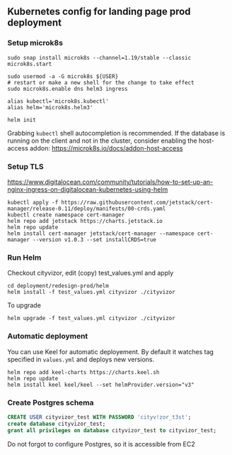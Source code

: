 ## Kubernetes config for landing page prod deployment


### Setup microk8s

```shell script
sudo snap install microk8s --channel=1.19/stable --classic
microk8s.start

sudo usermod -a -G microk8s ${USER}
# restart or make a new shell for the change to take effect
sudo microk8s.enable dns helm3 ingress

alias kubectl='microk8s.kubectl'
alias helm='microk8s.helm3'

helm init
```

Grabbing `kubectl` shell autocompletion is recommended.
If the database is running on the client and not in the cluster, consider enabling the host-access addon: https://microk8s.io/docs/addon-host-access

### Setup TLS
https://www.digitalocean.com/community/tutorials/how-to-set-up-an-nginx-ingress-on-digitalocean-kubernetes-using-helm

```shell script
kubectl apply -f https://raw.githubusercontent.com/jetstack/cert-manager/release-0.11/deploy/manifests/00-crds.yaml
kubectl create namespace cert-manager
helm repo add jetstack https://charts.jetstack.io
helm repo update
helm install cert-manager jetstack/cert-manager --namespace cert-manager --version v1.0.3 --set installCRDS=true
```

### Run Helm
Checkout cityvizor, edit (copy) test_values.yml and apply

```shell script
cd deployment/redesign-prod/helm
helm install -f test_values.yml cityvizor ./cityvizor 
```

To upgrade
```shell script
helm upgrade -f test_values.yml cityvizor ./cityvizor
```

### Automatic deployment
You can use Keel for automatic deployement. By default it watches tag specified in `values.yml` and deploys new versions.

```shell script
helm repo add keel-charts https://charts.keel.sh 
helm repo update
helm install keel keel/keel --set helmProvider.version="v3"
```

### Create Postgres schema

```sql
CREATE USER cityvizor_test WITH PASSWORD 'cityv!zor_t3st';
create database cityvizor_test;
grant all privileges on database cityvizor_test to cityvizor_test;
```

Do not forgot to configure Postgres, so it is accessible from EC2
